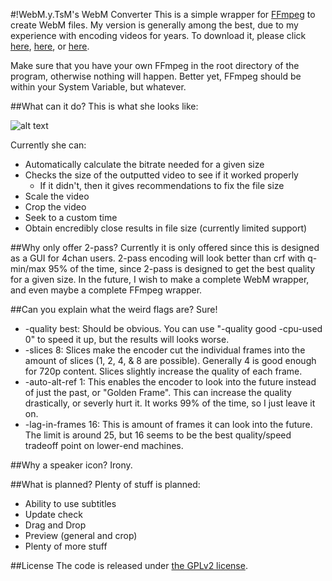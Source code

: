 #!WebM.y.TsM's WebM Converter
This is a simple wrapper for [FFmpeg](http://www.ffmpeg.org/download.html) to create WebM files. My version is generally among the best, due to my experience with encoding videos for years. To download it, please click [here](https://github.com/MasterOfWebM/WebM-Converter/releases/download/v0.2.8.2/Release_v0.2.8.2.zip), [here](https://github.com/MasterOfWebM/WebM-Converter/releases/download/v0.2.8.2/Release_v0.2.8.2.zip), or [here](https://github.com/MasterOfWebM/WebM-Converter/releases/download/v0.2.8.2/Release_v0.2.8.2.zip).

Make sure that you have your own FFmpeg in the root directory of the program, otherwise nothing will happen. Better yet, FFmpeg should be within your System Variable, but whatever.

##What can it do?
This is what she looks like:

![alt text](http://i.imgur.com/3JrzQjJ.png)

Currently she can:

* Automatically calculate the bitrate needed for a given size
* Checks the size of the outputted video to see if it worked properly
  * If it didn't, then it gives recommendations to fix the file size
* Scale the video
* Crop the video
* Seek to a custom time
* Obtain encredibly close results in file size (currently limited support)

##Why only offer 2-pass?
Currently it is only offered since this is designed as a GUI for 4chan users. 2-pass encoding will look better than crf with q-min/max 95% of the time, since 2-pass is designed to get the best quality for a given size. In the future, I wish to make a complete WebM wrapper, and even maybe a complete FFmpeg wrapper.

##Can you explain what the weird flags are?
Sure!

* -quality best: Should be obvious. You can use "-quality good -cpu-used 0" to speed it up, but the results will looks worse.
* -slices 8: Slices make the encoder cut the individual frames into the amount of slices (1, 2, 4, & 8 are possible). Generally 4 is good enough for 720p content. Slices slightly increase the quality of each frame.
* -auto-alt-ref 1: This enables the encoder to look into the future instead of just the past, or "Golden Frame". This can increase the quality drastically, or severly hurt it. It works 99% of the time, so I just leave it on.
* -lag-in-frames 16: This is amount of frames it can look into the future. The limit is around 25, but 16 seems to be the best quality/speed tradeoff point on lower-end machines.

##Why a speaker icon?
Irony.

##What is planned?
Plenty of stuff is planned:

* Ability to use subtitles
* Update check
* Drag and Drop
* Preview (general and crop)
* Plenty of more stuff

##License
The code is released under [the GPLv2 license](http://www.gnu.org/licenses/gpl-2.0.html).
